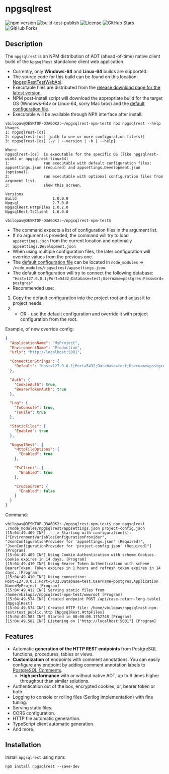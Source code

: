 # npgsqlrest

![npm version](https://badge.fury.io/js/npgsqlrest.svg)
![build-test-publish](https://github.com/vb-consulting/NpgsqlRest/workflows/build-test-publish/badge.svg)
![License](https://img.shields.io/badge/license-MIT-green)
![GitHub Stars](https://img.shields.io/github/stars/vb-consulting/NpgsqlRest?style=social)
![GitHub Forks](https://img.shields.io/github/forks/vb-consulting/NpgsqlRest?style=social)

## Description

The `npgsqlrest` is an NPM distribution of AOT (ahead-of-time) native client build of the `NpgsqlRest` standalone client web application.

- Currently, only **Windows-64** and **Linux-64** builds are supported.
- The source code for this build can be found on this location: [NpgsqlRestTestWebApi](https://github.com/vb-consulting/NpgsqlRest/tree/master/NpgsqlRestTestWebApi).
- Executable files are distributed from the [release download page for the latest version](https://github.com/vb-consulting/NpgsqlRest/releases).
- NPM post-install script will download the appropriate build for the target OS (Windows-64v or Linux-64, sorry Mac bros) and the [default configuration file](https://github.com/vb-consulting/NpgsqlRest/blob/master/NpgsqlRestTestWebApi/appsettings.json).
- Executable will be available through NPX interface after install:

```console
vbilopav@DESKTOP-O3A6QK2:~/npgsqlrest-npm-test$ npx npgsqlrest --help
Usages
1: npgsqlrest-[os]
2: npgsqlrest-[os] [path to one or more configuration file(s)]
3: npgsqlrest-[os] [-v | --version | -h | --help]

Where
npgsqlrest-[os]  is executable for the specific OS (like npgsqlrest-win64 or npgsqlrest-linux64)
1:               run executable with default configuration files: appsettings.json (required) and appsettings.Development.json (optional).
2:               run executable with optional configuration files from argument list.
3:               show this screen.

Versions
Build                1.0.0.0
Npgsql               2.7.0.0
NpgsqlRest.HttpFiles 1.0.2.0
NpgsqlRest.TsClient  1.6.0.0

vbilopav@DESKTOP-O3A6QK2:~/npgsqlrest-npm-test$
```

- The command expects a list of configuration files in the argument list.
- If no argument is provided, the command will try to load `appsettings.json` from the current location and optionally `appsettings.Development.json`
- When using multiple configuration files, the later configuration will override values from the previous one.
- The [default configuration file](https://github.com/vb-consulting/NpgsqlRest/blob/master/NpgsqlRestTestWebApi/appsettings.json) can be located in `node_modules` -> `/node_modules/npgsqlrest/appsettings.json`.
- The default configuration will try to connect the following database: `"Host=127.0.0.1;Port=5432;Database=test;Username=postgres;Password=postgres"`
- Recommended use: 
1) Copy the default configuration into the project root and adjust it to project needs.
2) - OR - use the default configuration and override it with project configuration from the root.

Example, of new override config:

```json
{
  "ApplicationName": "MyProject",
  "EnvironmentName": "Production",
  "Urls": "http://localhost:5001",

  "ConnectionStrings": {
    "Default": "Host=127.0.0.1;Port=5432;Database=test;Username=postgres;Password=postgres"
  },

  "Auth": {
    "CookieAuth": true,
    "BearerTokenAuth": true
  },

  "Log": {
    "ToConsole": true,
    "ToFile": true
  },

  "StaticFiles": {
    "Enabled": true
  },

  "NpgsqlRest": {
    "HttpFileOptions": {
      "Enabled": true
    },

    "TsClient": {
      "Enabled": true
    },

    "CrudSource": {
      "Enabled": false
    }
  }
}
```

Command: 

```console
vbilopav@DESKTOP-O3A6QK2:~/npgsqlrest-npm-test$ npx npgsqlrest ./node_modules/npgsqlrest/appsettings.json project-config.json
[15:04:49.409 INF] ----> Starting with configuration(s): ["EnvironmentVariablesConfigurationProvider", "JsonConfigurationProvider for 'appsettings.json' (Required)", "JsonConfigurationProvider for 'project-config.json' (Required)"] [Program]
[15:04:49.409 INF] Using Cookie Authentication with scheme Cookies. Cookie expires in 14 days. [Program]
[15:04:49.410 INF] Using Bearer Token Authentication with scheme BearerToken. Token expires in 1 hours and refresh token expires in 14 days. [Program]
[15:04:49.410 INF] Using connection: Host=127.0.0.1;Port=5432;Database=test;Username=postgres;Application Name=MyProject [Program]
[15:04:49.412 INF] Serving static files from /home/vbilopav/npgsqlrest-npm-test/wwwroot [Program]
[15:04:49.574 INF] Created endpoint POST /api/case-return-long-table1 [NpgsqlRest]
[15:04:49.574 INF] Created HTTP file: /home/vbilopav/npgsqlrest-npm-test/test_public.http [NpgsqlRest.HttpFiles]
[15:04:49.582 INF] Started in 00:00:00.1752748 [Program]
[15:04:49.582 INF] Listening on ["http://localhost:5001"] [Program]
```

## Features

- Automatic **generation of the HTTP REST endpoints** from PostgreSQL functions, procedures, tables or views.
- **Customization** of endpoints with comment annotations. You can easily configure any endpoint by adding comment annotation labels to [PostgreSQL Comments](https://www.postgresql.org/docs/current/sql-comment.html). 
  - **High performance** with or without native AOT, up to 6 times higher throughput than similar solutions.
- Authentication out of the box, encrypted cookies, or, bearer token or both.
- Logging to console or rolling files (Serilog implementation) with fine tuning.
- Serving static files.
- CORS configuration.
- HTTP file automatic generartion.
- TypeScript client automatic generation.
- And more.

## Installation

Install `npgsqlrest` using npm:

```console
npm install npgsqlrest --save-dev
```